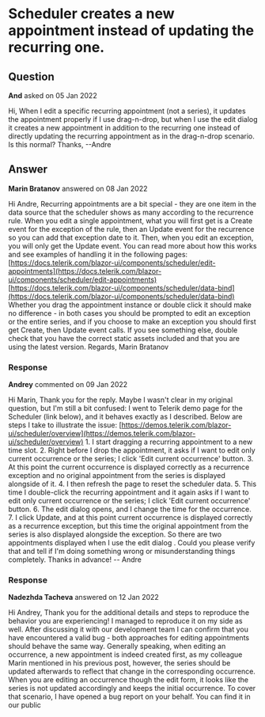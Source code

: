 # Scheduler creates a new appointment instead of updating the recurring one.

## Question

**And** asked on 05 Jan 2022

Hi, When I edit a specific recurring appointment (not a series), it updates the appointment properly if I use drag-n-drop, but when I use the edit dialog it creates a new appointment in addition to the recurring one instead of directly updating the recurring appointment as in the drag-n-drop scenario. Is this normal? Thanks, --Andre

## Answer

**Marin Bratanov** answered on 08 Jan 2022

Hi Andre, Recurring appointments are a bit special - they are one item in the data source that the scheduler shows as many according to the recurrence rule. When you edit a single appointment, what you will first get is a Create event for the exception of the rule, then an Update event for the recurrence so you can add that exception date to it. Then, when you edit an exception, you will only get the Update event. You can read more about how this works and see examples of handling it in the following pages: [https://docs.telerik.com/blazor-ui/components/scheduler/edit-appointments](https://docs.telerik.com/blazor-ui/components/scheduler/edit-appointments) [https://docs.telerik.com/blazor-ui/components/scheduler/data-bind](https://docs.telerik.com/blazor-ui/components/scheduler/data-bind) Whether you drag the appointment instance or double click it should make no difference - in both cases you should be prompted to edit an exception or the entire series, and if you choose to make an exception you should first get Create, then Update event calls. If you see something else, double check that you have the correct static assets included and that you are using the latest version. Regards, Marin Bratanov

### Response

**Andrey** commented on 09 Jan 2022

Hi Marin, Thank you for the reply. Maybe I wasn't clear in my original question, but I'm still a bit confused: I went to Telerik demo page for the Scheduler (link below), and it behaves exactly as I described. Below are steps I take to illustrate the issue: [https://demos.telerik.com/blazor-ui/scheduler/overview](https://demos.telerik.com/blazor-ui/scheduler/overview) 1. I start dragging a recurring appointment to a new time slot. 2. Right before I drop the appointment, it asks if I want to edit only current occurrence or the series; I click 'Edit current occurrence' button. 3. At this point the current occurrence is displayed correctly as a recurrence exception and no original appointment from the series is displayed alongside of it. 4. I then refresh the page to reset the scheduler data. 5. This time I double-click the recurring appointment and it again asks if I want to edit only current occurrence or the series; I click 'Edit current occurrence' button. 6. The edit dialog opens, and I change the time for the occurrence. 7. I click Update, and at this point current occurrence is displayed correctly as a recurrence exception, but this time the original appointment from the series is also displayed alongside the exception. So there are two appointments displayed when I use the edit dialog . Could you please verify that and tell if I'm doing something wrong or misunderstanding things completely. Thanks in advance! -- Andre

### Response

**Nadezhda Tacheva** answered on 12 Jan 2022

Hi Andrey, Thank you for the additional details and steps to reproduce the behavior you are experiencing! I managed to reproduce it on my side as well. After discussing it with our development team I can confirm that you have encountered a valid bug - both approaches for editing appointments should behave the same way. Generally speaking, when editing an occurrence, a new appointment is indeed created first, as my colleague Marin mentioned in his previous post, however, the series should be updated afterwards to reflect that change in the corresponding occurrence. When you are editing an occurrence though the edit form, it looks like the series is not updated accordingly and keeps the initial occurrence. To cover that scenario, I have opened a bug report on your behalf. You can find it in our public
